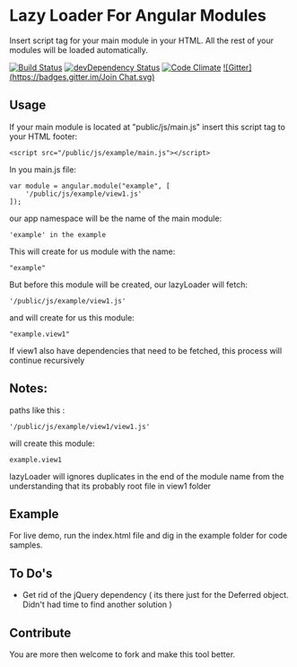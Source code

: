 Lazy Loader For Angular Modules
=================================

Insert script tag for your main module in your HTML.
All the rest of your modules will be loaded automatically.

[![Build Status](https://travis-ci.org/guyklainer/angular-lazy-load.svg?branch=master)](https://travis-ci.org/guyklainer/angular-lazy-load)
[![devDependency Status](https://david-dm.org/guyklainer/angular-lazy-load/dev-status.svg)](https://david-dm.org/guyklainer/angular-lazy-load#info=devDependencies)
[![Code Climate](https://codeclimate.com/github/guyklainer/angular-lazy-load/badges/gpa.svg)](https://codeclimate.com/github/guyklainer/angular-lazy-load)
[![Gitter](https://badges.gitter.im/Join Chat.svg)](https://gitter.im/guyklainer/angular-lazy-load?utm_source=badge&utm_medium=badge&utm_campaign=pr-badge&utm_content=badge)

Usage
---------
If your main module is located at "public/js/main.js"
insert this script tag to your HTML footer:

    <script src="/public/js/example/main.js"></script>

In you main.js file:</br>
    
    var module = angular.module("example", [
        '/public/js/example/view1.js'
    ]);

our app namespace will be the name of the main module:

    'example' in the example

This will create for us module with the name:

    "example"

But before this module will be created, our lazyLoader will fetch:

    '/public/js/example/view1.js'

and will create for us this module:
    
    "example.view1"

If view1 also have dependencies that need to be fetched, this process will continue recursively


Notes:
-------
paths like this : 

    '/public/js/example/view1/view1.js'


will create this module:

    example.view1

lazyLoader will ignores duplicates in the end of the module name from the understanding that its probably root file in view1 folder


Example
----------
For live demo, run the index.html file and dig in the example folder for code samples.

To Do's
-----------
- Get rid of the jQuery dependency 
    ( its there just for the Deferred object. Didn't had time to find another solution )


Contribute
------------
You are more then welcome to fork and make this tool better.

</br>
</br>
